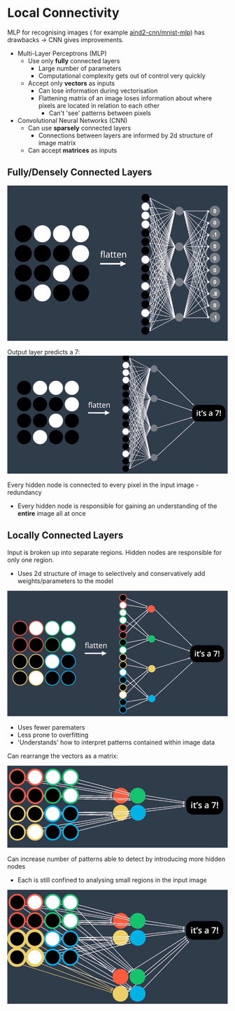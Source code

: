 # Local Connectivity

MLP for recognising images ( for example [aind2-cnn/mnist-mlp](./aind2-cnn/mnist-mlp/mnist_mlp.ipynb)) has drawbacks -> CNN gives improvements.

* Multi-Layer Perceptrons (MLP)
    * Use only **fully** connected layers
        * Large number of parameters
        * Computational complexity gets out of control very quickly
    * Accept only **vectors** as inputs
        * Can lose information during vectorisation
        * Flattening matrix of an image loses information about where pixels are located in relation to each other
            * Can't 'see' patterns between pixels
* Convolutional Neural Networks (CNN)
    * Can use **sparsely** connected layers
        * Connections between layers are informed by 2d structure of image matrix
    * Can accept **matrices** as inputs

## Fully/Densely Connected Layers
![](../../images/2018-01-29-11-12-10.png)

Output layer predicts a 7:
![](../../images/2018-01-29-11-14-55.png)

Every hidden node is connected to every pixel in the input image - redundancy
* Every hidden node is responsible for gaining an understanding of the **entire** image all at once

## Locally Connected Layers
Input is broken up into separate regions. Hidden nodes are responsible for only one region.
* Uses 2d structure of image to selectively and conservatively add weights/parameters to the model

![](../../images/2018-01-29-11-17-12.png)

* Uses fewer parematers
* Less prone to overfitting
* 'Understands' how to interpret patterns contained within image data

Can rearrange the vectors as a matrix:

![](../../images/2018-01-29-11-18-36.png)

Can increase number of patterns able to detect by introducing more hidden nodes
* Each is still confined to analysing small regions in the input image

![](../../images/2018-01-29-11-20-36.png)